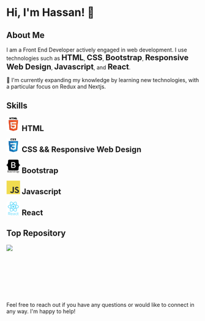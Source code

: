 # Hi, I'm Hassan! 👋

## About Me
I am a Front End Developer actively engaged in web development. I use technologies such as <b style="font-size:20px">HTML</b>, <b style="font-size:20px">CSS</b>, <b style="font-size:20px">Bootstrap</b>, <b style="font-size:20px">Responsive Web Design</b>, <b style="font-size:20px">Javascript</b>, and <b style="font-size:20px">React</b>.

🧠 I'm currently expanding my knowledge by learning new technologies, with a particular focus on Redux and Nextjs.

## Skills

<img src="https://raw.githubusercontent.com/devicons/devicon/master/icons/html5/html5-original-wordmark.svg" alt="HTML5" width="36" height="36"/> <b style="font-size:20px">HTML</b>

<img src="https://raw.githubusercontent.com/devicons/devicon/master/icons/css3/css3-original-wordmark.svg" alt="CSS3" width="36" height="36"/> <b style="font-size:20px">CSS && Responsive Web Design</b>

<img src="https://raw.githubusercontent.com/devicons/devicon/master/icons/bootstrap/bootstrap-plain-wordmark.svg" alt="Bootstrap" width="36" height="36"/> <b style="font-size:20px">Bootstrap</b>

<img src="https://raw.githubusercontent.com/devicons/devicon/master/icons/javascript/javascript-original.svg" alt="JavaScript" width="36" height="36"/> <b style="font-size:20px">Javascript</b>

<img src="https://raw.githubusercontent.com/devicons/devicon/master/icons/react/react-original-wordmark.svg" alt="React" width="36" height="36"/> <b style="font-size:20px">React</b>

## Top Repository
<div width="100%" align="center">
  <a href="https://github.com/Iamhhp/website-articles-courses" align="left">
    <img align="left" width="45%" src="https://github-readme-stats.vercel.app/api/pin/?username=Iamhhp&repo=website-articles-courses&title_color=0891b2&text_color=ffffff&icon_color=0891b2&bg_color=1c1917&hide_border=true&locale=en" />
  </a>
</div><br /><br /><br /><br /><br /><br /><br />

##

Feel free to reach out if you have any questions or would like to connect in any way. I'm happy to help!
